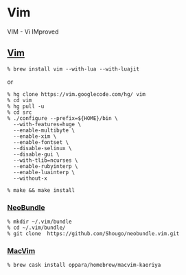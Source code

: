 # Vim

VIM - Vi IMproved

## [Vim](https://github.com/vim-jp/vim)

    % brew install vim --with-lua --with-luajit

or

    % hg clone https://vim.googlecode.com/hg/ vim
    % cd vim
    % hg pull -u
    % cd src
    % ./configure --prefix=${HOME}/bin \
      --with-features=huge \
      --enable-multibyte \
      --enable-xim \
      --enable-fontset \
      --disable-selinux \
      --disable-gui \
      --with-tlib=ncurses \
      --enable-rubyinterp \
      --enable-luainterp \
      --without-x

    % make && make install


### [NeoBundle](https://github.com/Shougo/neobundle)

    % mkdir ~/.vim/bundle
    % cd ~/.vim/bundle/
    % git clone  https://github.com/Shougo/neobundle.vim.git


### [MacVim](https://code.google.com/p/macvim-kaoriya/)

    % brew cask install oppara/homebrew/macvim-kaoriya
